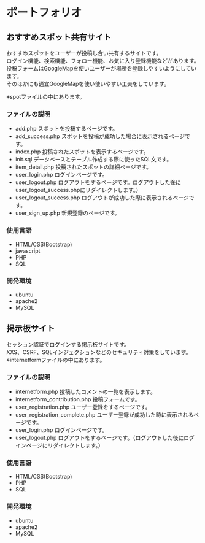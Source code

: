 # ポートフォリオ

## おすすめスポット共有サイト
おすすめスポットをユーザーが投稿し合い共有するサイトです。  
ログイン機能、検索機能、フォロー機能、お気に入り登録機能などがあります。  
投稿フォームはGoogleMapを使いユーザーが場所を登録しやすいようにしています。  
そのほかにも適宜GoogleMapを使い使いやすい工夫をしています。  

※spotファイルの中にあります。  


### ファイルの説明
   - add.php スポットを投稿するページです。
   - add_success.php スポットを投稿が成功した場合に表示されるページです。
   - index.php 投稿されたスポットを表示するページです。
   - init.sql データベースとテーブル作成する際に使ったSQL文です。
   - item_detail.php 投稿されたスポットの詳細ページです。
   - user_login.php ログインページです。
   - user_logout.php ログアウトをするページです。ログアウトした後にuser_logout_success.phpにリダイレクトします。）
   - user_logout_success.php ログアウトが成功した際に表示されるページです。
   - user_sign_up.php 新規登録のページです。
### 使用言語
  - HTML/CSS(Bootstrap)
  - javascript
  - PHP
  - SQL
### 開発環境
  - ubuntu
  - apache2
  - MySQL



## 掲示板サイト
セッション認証でログインする掲示板サイトです。  
XXS、CSRF、SQLインジェクションなどのセキュリティ対策をしています。  
※internetformファイルの中にあります。  

### ファイルの説明
   - internetform.php 投稿したコメントの一覧を表示します。
   - internetform_contribution.php 投稿フォームです。
   - user_registration.php ユーザー登録をするページです。
   - user_registration_complete.php ユーザー登録が成功した時に表示されるページです。
   - user_login.php ログインページです。
   - user_logout.php ログアウトをするページです。（ログアウトした後にログインページにリダイレクトします。）
### 使用言語
  - HTML/CSS(Bootstrap)
  - PHP
  - SQL
### 開発環境
  - ubuntu
  - apache2
  - MySQL
